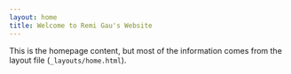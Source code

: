 ```yaml
---
layout: home
title: Welcome to Remi Gau's Website
---
```


This is the homepage content, but most of the information comes from the layout file (`_layouts/home.html`).
